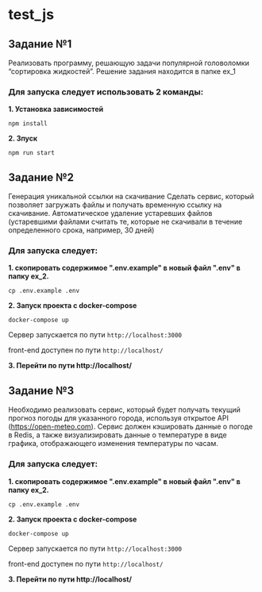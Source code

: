 # test_js
## Задание №1

Реализовать программу, решающую задачи популярной головоломки “сортировка жидкостей”.
Решение задания находится в папке ex_1
### Для запуска следует использовать 2 команды: 
**1. Установка зависимостей**
```
npm install
```

**2. Зпуск**
```
npm run start
```

## Задание №2

Генерация уникальной ссылки на скачивание
Сделать сервис, который позволяет загружать файлы и получать временную ссылку на скачивание.
Автоматическое удаление устаревших файлов (устаревшими файлами считать те, которые не скачивали в течение определенного срока, например, 30 дней)

### Для запуска следует:
**1. скопировать содержимое ".env.example" в новый файл ".env" в папку ex_2.**
```
cp .env.example .env
```
**2. Запуск проекта с docker-compose**
```
docker-compose up
```

Сервер запускается по пути ```http://localhost:3000```

front-end доступен по пути ```http://localhost/```

**3. Перейти по пути http://localhost/**

## Задание №3
Необходимо реализовать сервис, который будет получать текущий прогноз погоды для указанного города, используя открытое API (https://open-meteo.com). Сервис должен кэшировать данные о погоде в Redis, а также визуализировать данные о температуре в виде графика, отображающего изменения температуры по часам.

### Для запуска следует:
**1. скопировать содержимое ".env.example" в новый файл ".env" в папку ex_2.**
```
cp .env.example .env
```

**2. Запуск проекта с docker-compose**
```
docker-compose up
```

Сервер запускается по пути ```http://localhost:3000```

front-end доступен по пути ```http://localhost/```

**3. Перейти по пути http://localhost/**
